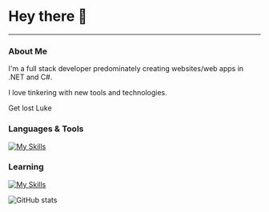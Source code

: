 <h1 align="left">
Hey there 👋
</h1>

<!--
<figure>
  <blockquote align="left">
  "A common mistake that people make when trying to design something completely foolproof is to underestimate the ingenuity of complete fools" - Douglas Adams
  </blockquote>
</figure>
-->

---

### About Me
I'm a full stack developer predominately creating websites/web apps in .NET and C#. 

I love tinkering with new tools and technologies.

Get lost Luke

### Languages & Tools
[![My Skills](https://skillicons.dev/icons?i=cs,dotnet,mysql,py,php,html,css,js,sass,bootstrap,figma&perline=6)](https://skillicons.dev)

### Learning
[![My Skills](https://skillicons.dev/icons?i=laravel,docker,graphql,java,linux,&perline=6)](https://skillicons.dev)

![GitHub stats](https://github-readme-stats.vercel.app/api?username=samward359&show_icons=true&theme=dark&rank_icon=github)
